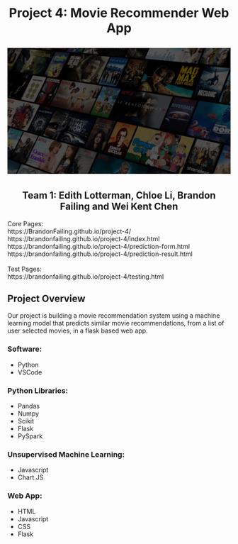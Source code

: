 <h1 align="center">Project 4: Movie Recommender Web App</h1)
<br>
<p>
<p align="center">
<img src=/assets/movie-recommender-header.jpg>
<h2 align="center">Team 1: Edith Lotterman, Chloe Li, Brandon Failing and Wei Kent Chen</h2></center>
</p>
Core Pages: <br>
https://BrandonFailing.github.io/project-4/ <br>
https://brandonfailing.github.io/project-4/index.html <br>
https://brandonfailing.github.io/project-4/prediction-form.html <br>
https://brandonfailing.github.io/project-4/prediction-result.html <br>
<br>
Test Pages: <br>
https://brandonfailing.github.io/project-4/testing.html
<br>

## Project Overview

Our project is building a movie recommendation system using a machine learning model that predicts similar movie recommendations, from a list of user selected movies, in a flask based web app. <p>

<h3>Software:</h3>
<ul>
<li>Python
<li>VSCode
</ul>
<h3>Python Libraries:</h3>
<ul>
<li>Pandas
<li>Numpy
<li>Scikit
<li>Flask
<li>PySpark
</ul>
<h3>Unsupervised Machine Learning:</h3>
<ul>
<li>Javascript
<li>Chart.JS
</ul>
<h3>Web App:</h3>
<ul>
<li>HTML
<li>Javascript
<li>CSS
<li>Flask
</ul>
